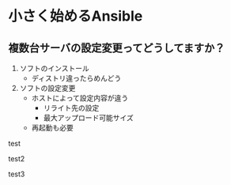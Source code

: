 # 小さく始めるAnsible



## 複数台サーバの設定変更ってどうしてますか？



1. ソフトのインストール
    - ディストリ違ったらめんどう
1. ソフトの設定変更
    - ホストによって設定内容が違う
        - リライト先の設定
        - 最大アップロード可能サイズ
    - 再起動も必要


test


test2



test3
